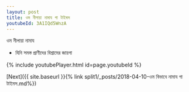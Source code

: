 ```yaml
---
layout: post
title: ওম নীলায়া নামায গা টাইমস
youtubeId: 3A1IQd5WnzA
---
```

 
 
 ওম নীলায়া নামায  
 
 -  যিনি সমস্ত প্রাণীদের বিশ্রামের জায়গা 
 
  
 
  
 
 
 
 
 
 


{% include youtubePlayer.html id=page.youtubeId %}
 
[Next]({{ site.baseurl }}{% link  split1/_posts/2018-04-10-ওম বিভাবে নামায গা টাইমস.md%})
 
